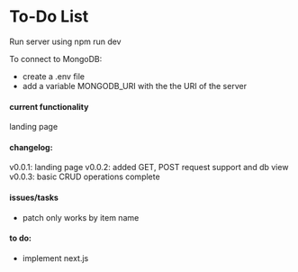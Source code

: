 # To-Do List

Run server using npm run dev

To connect to MongoDB:
- create a .env file
- add a variable MONGODB_URI with the the URI of the server

#### current functionality
landing page

#### changelog:
v0.0.1: landing page
v0.0.2: added GET, POST request support and db view
v0.0.3: basic CRUD operations complete

#### issues/tasks
- patch only works by item name

#### to do:
- implement next.js